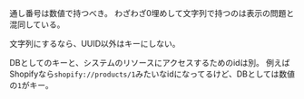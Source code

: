 通し番号は数値で持つべき。
わざわざ0埋めして文字列で持つのは表示の問題と混同している。

文字列にするなら、UUID以外はキーにしない。

DBとしてのキーと、システムのリソースにアクセスするためのidは別。
例えばShopifyなら`shopify://products/1`みたいなidになってるけど、DBとしては数値の`1`がキー。
